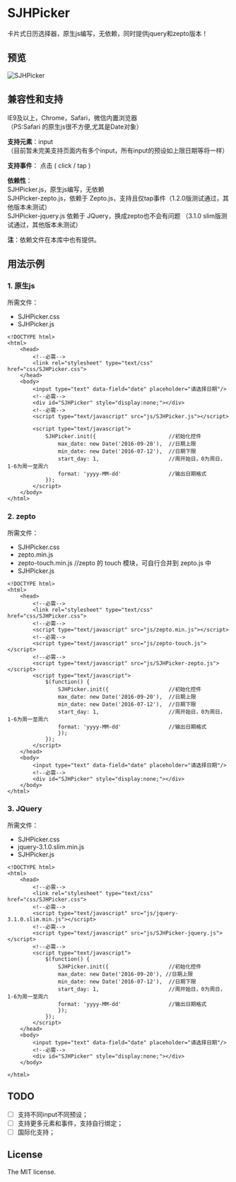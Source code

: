 # SJHPicker
卡片式日历选择器，原生js编写，无依赖，同时提供jquery和zepto版本！

## 预览

![SJHPicker](https://raw.githubusercontent.com/ExTEnS10N/SJHPicker/master/img/SJHPicker.jpg)

## 兼容性和支持

IE9及以上，Chrome，Safari，微信内置浏览器  
（PS:Safari 的原生js很不方便,尤其是Date对象）  

**支持元素**：input  
（目前暂未完美支持页面内有多个input，所有input的预设如上限日期等将一样）  

**支持事件**：  点击 ( click / tap )  

**依赖性**：  
SJHPicker.js，原生js编写，无依赖  
SJHPicker-zepto.js，依赖于 Zepto.js，支持且仅tap事件（1.2.0版测试通过，其他版本未测试）  
SJHPicker-jquery.js 依赖于 JQuery，换成zepto也不会有问题 （3.1.0 slim版测试通过，其他版本未测试）  

**注**：依赖文件在本库中也有提供。

## 用法示例

### 1. 原生js

所需文件：  
- SJHPicker.css  
- SJHPicker.js  

```
<!DOCTYPE html>
<html>
	<head>
		<!--必需-->
		<link rel="stylesheet" type="text/css" href="css/SJHPicker.css">
	</head>
	<body>
		<input type="text" data-field="date" placeholder="请选择日期"/>
		<!--必需-->
		<div id="SJHPicker" style="display:none;"></div>
		<!--必需-->
		<script type="text/javascript" src="js/SJHPicker.js"></script>

		<script type="text/javascript">
			SJHPicker.init({					   //初始化控件
				max_date: new Date('2016-09-20'),  //日期上限
				min_date: new Date('2016-07-12'),  //日期下限
				start_day: 1,					   //周开始日，0为周日，1-6为周一至周六
				format: 'yyyy-MM-dd'		       //输出日期格式
			});
		</script>
	</body>
</html>
```

### 2. zepto

所需文件：  
- SJHPicker.css  
- zepto.min.js  
- zepto-touch.min.js //zepto 的 touch 模块，可自行合并到 zepto.js 中  
- SJHPicker.js  

```
<!DOCTYPE html>
<html>
	<head>
		<!--必需-->
		<link rel="stylesheet" type="text/css" href="css/SJHPicker.css">
		<!--必需-->
		<script type="text/javascript" src="js/zepto.min.js"></script>
		<!--必需-->
		<script type="text/javascript" src="js/zepto-touch.js"></script>
		<!--必需-->
		<script type="text/javascript" src="js/SJHPicker-zepto.js"></script>
		<script type="text/javascript">
			$(function() {
				SJHPicker.init({				   //初始化控件
				max_date: new Date('2016-09-20'),  //日期上限
				min_date: new Date('2016-07-12'),  //日期下限
				start_day: 1,					   //周开始日，0为周日，1-6为周一至周六
				format: 'yyyy-MM-dd'		       //输出日期格式
				});
			});
		</script>
	</head>
	<body>
		<input type="text" data-field="date" placeholder="请选择日期"/>
		<!--必需-->
		<div id="SJHPicker" style="display:none;"></div>
	</body>
</html>
```

### 3. JQuery

所需文件：  
- SJHPicker.css  
- jquery-3.1.0.slim.min.js  
- SJHPicker.js  

```
<!DOCTYPE html>
<html>
	<head>
		<!--必需-->
		<link rel="stylesheet" type="text/css" href="css/SJHPicker.css">
		<!--必需-->
		<script type="text/javascript" src="js/jquery-3.1.0.slim.min.js"></script>
		<!--必需-->
		<script type="text/javascript" src="js/SJHPicker-jquery.js"></script>
		<!--必需-->
		<script type="text/javascript">
			$(function() {
				SJHPicker.init({				   //初始化控件
				max_date: new Date('2016-09-20'), //日期上限
				min_date: new Date('2016-07-12'),  //日期下限
				start_day: 1,					   //周开始日，0为周日，1-6为周一至周六
				format: 'yyyy-MM-dd'		       //输出日期格式
				});
			});
		</script>
	</head>
	<body>
		<input type="text" data-field="date" placeholder="请选择日期"/>
		<!--必需-->
		<div id="SJHPicker" style="display:none;"></div>
	</body>
	
</html>
```

## TODO
- [ ] 支持不同input不同预设；
- [ ] 支持更多元素和事件，支持自行绑定；
- [ ] 国际化支持；

## License
The MIT license.
